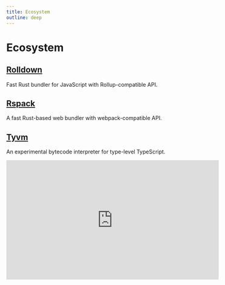 ```yaml
---
title: Ecosystem
outline: deep
---
```


# Ecosystem

## [Rolldown](https://rolldown.rs)

Fast Rust bundler for JavaScript with Rollup-compatible API.

## [Rspack](https://www.rspack.dev)

A fast Rust-based web bundler with webpack-compatible API.

## [Tyvm](https://github.com/zackradisic/tyvm)

An experimental bytecode interpreter for type-level TypeScript.

<iframe width="560" height="315" src="https://www.youtube.com/embed/7VctnNVXe2A?si=3laDGbv4vNVbgvsg" title="YouTube video player" frameborder="0" allow="accelerometer; autoplay; clipboard-write; encrypted-media; gyroscope; picture-in-picture; web-share" allowfullscreen></iframe>
